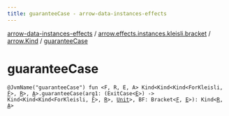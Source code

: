 ```yaml
---
title: guaranteeCase - arrow-data-instances-effects
---
```


[arrow-data-instances-effects](../../index.html) / [arrow.effects.instances.kleisli.bracket](../index.html) / [arrow.Kind](index.html) / [guaranteeCase](./guarantee-case.html)

# guaranteeCase

`@JvmName("guaranteeCase") fun <F, R, E, A> Kind<Kind<Kind<ForKleisli, `[`F`](guarantee-case.html#F)`>, `[`R`](guarantee-case.html#R)`>, `[`A`](guarantee-case.html#A)`>.guaranteeCase(arg1: (ExitCase<`[`E`](guarantee-case.html#E)`>) -> Kind<Kind<Kind<ForKleisli, `[`F`](guarantee-case.html#F)`>, `[`R`](guarantee-case.html#R)`>, `[`Unit`](https://kotlinlang.org/api/latest/jvm/stdlib/kotlin/-unit/index.html)`>, BF: Bracket<`[`F`](guarantee-case.html#F)`, `[`E`](guarantee-case.html#E)`>): Kind<`[`R`](guarantee-case.html#R)`, `[`A`](guarantee-case.html#A)`>`